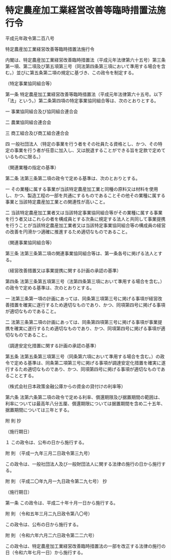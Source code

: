 # 特定農産加工業経営改善等臨時措置法施行令

平成元年政令第二百八号

特定農産加工業経営改善等臨時措置法施行令

内閣は、特定農産加工業経営改善臨時措置法（平成元年法律第六十五号）第三条第一項、第二項及び第五項第三号（同法第四条第三項において準用する場合を含む。）並びに第五条第二項の規定に基づき、この政令を制定する。

（特定事業協同組合等）

第一条 特定農産加工業経営改善等臨時措置法（平成元年法律第六十五号。以下「法」という。）第二条第四項の特定事業協同組合等は、次のとおりとする。

一 事業協同組合及び協同組合連合会

二 農業協同組合連合会

三 商工組合及び商工組合連合会

四 一般社団法人（特定の事業を行う者をその社員たる資格とし、かつ、その特定の事業を行う者が任意に加入し、又は脱退することができる旨を定款で定めているものに限る。）

（関連業種の指定の基準）

第二条 法第三条第二項の政令で定める基準は、次のとおりとする。

一 その業種に属する事業が当該特定農産加工業と同種の原料又は材料を使用し、かつ、製造工程の一部を共通にするものであることその他その業種に属する事業と当該特定農産加工業との関連性が高いこと。

二 当該特定農産加工業者又は当該特定事業協同組合等がその業種に属する事業を行う者又はこれらの者を構成員とする次条に規定する法人と共同して事業提携を行うことが当該特定農産加工業者又は当該特定事業協同組合等の構成員の経営の改善を円滑かつ適確に推進するため適切なものであること。

（関連事業協同組合等）

第三条 法第三条第二項の関連事業協同組合等は、第一条各号に掲げる法人とする。

（経営改善措置又は事業提携に関する計画の承認の基準）

第四条 法第三条第五項第三号（法第四条第三項において準用する場合を含む。）の政令で定める基準は、次のとおりとする。

一 法第三条第一項の計画にあっては、同条第三項第三号に掲げる事項が経営改善措置を確実に遂行するため適切なものであり、かつ、同項第四号に掲げる事項が適切なものであること。

二 法第三条第二項の計画にあっては、同条第四項第三号に掲げる事項が事業提携を確実に遂行するため適切なものであり、かつ、同項第四号に掲げる事項が適切なものであること。

（調達安定化措置に関する計画の承認の基準）

第五条 法第五条第三項第三号（同条第六項において準用する場合を含む。）の政令で定める基準は、同条第二項第三号に掲げる事項が調達安定化措置を確実に遂行するため適切なものであり、かつ、同項第四号に掲げる事項が適切なものであることとする。

（株式会社日本政策金融公庫からの資金の貸付けの利率等）

第六条 法第六条第二項の政令で定める利率、償還期限及び据置期間の範囲は、利率については最高年八分五厘、償還期限については据置期間を含め二十五年、据置期間については三年とする。

附 則 抄

（施行期日）

１ この政令は、公布の日から施行する。

附 則 （平成一九年三月二日政令第三九号）

この政令は、一般社団法人及び一般財団法人に関する法律の施行の日から施行する。

附 則 （平成二〇年九月一九日政令第二九七号） 抄

（施行期日）

第一条 この政令は、平成二十年十月一日から施行する。

附 則 （令和五年三月二九日政令第八〇号）

この政令は、公布の日から施行する。

附 則 （令和六年六月二六日政令第二二六号）

この政令は、特定農産加工業経営改善臨時措置法の一部を改正する法律の施行の日（令和六年七月一日）から施行する。
